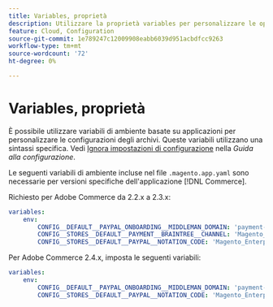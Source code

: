 ```yaml
---
title: Variables, proprietà
description: Utilizzare la proprietà variables per personalizzare le opzioni di configurazione dell'archivio per l'applicazione  [!DNL Commerce] .
feature: Cloud, Configuration
source-git-commit: 1e789247c12009908eabb6039d951acbdfcc9263
workflow-type: tm+mt
source-wordcount: '72'
ht-degree: 0%

---
```


# Variables, proprietà

È possibile utilizzare variabili di ambiente basate su applicazioni per personalizzare le configurazioni degli archivi. Queste variabili utilizzano una sintassi specifica. Vedi [Ignora impostazioni di configurazione](https://experienceleague.adobe.com/docs/commerce-operations/configuration-guide/paths/override-config-settings.html?lang=it) nella _Guida alla configurazione_.

Le seguenti variabili di ambiente incluse nel file `.magento.app.yaml` sono necessarie per versioni specifiche dell&#39;applicazione [!DNL Commerce].

Richiesto per Adobe Commerce da 2.2.x a 2.3.x:

```yaml
variables:
    env:
        CONFIG__DEFAULT__PAYPAL_ONBOARDING__MIDDLEMAN_DOMAIN: 'payment-broker.magento.com'
        CONFIG__STORES__DEFAULT__PAYMENT__BRAINTREE__CHANNEL: 'Magento_Enterprise_Cloud_BT'
        CONFIG__STORES__DEFAULT__PAYPAL__NOTATION_CODE: 'Magento_Enterprise_Cloud'
```

Per Adobe Commerce 2.4.x, imposta le seguenti variabili:

```yaml
variables:
    env:
        CONFIG__DEFAULT__PAYPAL_ONBOARDING__MIDDLEMAN_DOMAIN: 'payment-broker.magento.com'
        CONFIG__STORES__DEFAULT__PAYPAL__NOTATION_CODE: 'Magento_Enterprise_Cloud'
```
